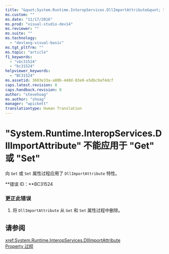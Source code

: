 ```yaml
---
title: "&quot;System.Runtime.InteropServices.DllImportAttribute&quot; 不能应用于 &quot;Get&quot; 或 &quot;Set&quot; | Microsoft Docs"
ms.custom: ""
ms.date: "11/17/2016"
ms.prod: "visual-studio-dev14"
ms.reviewer: ""
ms.suite: ""
ms.technology: 
  - "devlang-visual-basic"
ms.tgt_pltfrm: ""
ms.topic: "article"
f1_keywords: 
  - "vbc31524"
  - "bc31524"
helpviewer_keywords: 
  - "BC31524"
ms.assetid: 3603e33a-a80b-448d-83e0-e5dbc9af4dcf
caps.latest.revision: 8
caps.handback.revision: 8
author: "stevehoag"
ms.author: "shoag"
manager: "wpickett"
translationtype: Human Translation
---
```

# &quot;System.Runtime.InteropServices.DllImportAttribute&quot; 不能应用于 &quot;Get&quot; 或 &quot;Set&quot;
向 `Get` 或 `Set` 属性过程应用了 `DllImportAttribute` 特性。  
  
 **错误 ID：**BC31524  
  
### 更正此错误  
  
1.  将 `DllImportAttribute` 从 `Get` 和 `Set` 属性过程中删除。  
  
## 请参阅  
 <xref:System.Runtime.InteropServices.DllImportAttribute>   
 [Property 过程](../../visual-basic/programming-guide/language-features/procedures/property-procedures.md)